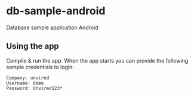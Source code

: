# db-sample-android
Database sample application Android

**Using the app**
----------------
Compile & run the app. When the app starts you can provide the following sample credentials to login:
```
Company: unvired
Username: demo
Password: Unvired123*
```
